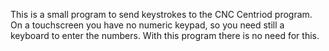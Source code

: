 This is a small program to send keystrokes to the CNC Centriod program. On a touchscreen you have no numeric keypad, so you need still a keyboard to enter the numbers. With this program there is no need for this.

